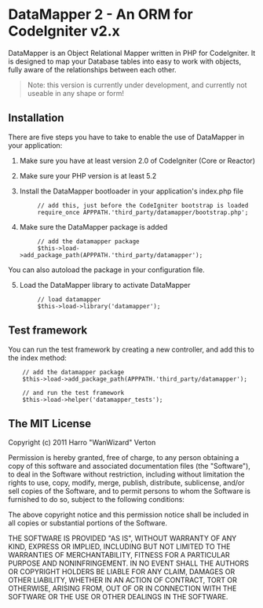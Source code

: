 DataMapper 2 - An ORM for CodeIgniter v2.x
==========================================

DataMapper is an Object Relational Mapper written in PHP for CodeIgniter. It is designed to map your Database tables into easy to work with objects, fully aware of the relationships between each other.

> Note:
> this version is currently under development, and currently not useable in any shape or form!


Installation
------------

There are five steps you have to take to enable the use of DataMapper in your application:

1. Make sure you have at least version 2.0 of CodeIgniter (Core or Reactor)

2. Make sure your PHP version is at least 5.2

3. Install the DataMapper bootloader in your application's index.php file

			// add this, just before the CodeIgniter bootstrap is loaded
			require_once APPPATH.'third_party/datamapper/bootstrap.php';

4. Make sure the DataMapper package is added

			// add the datamapper package
			$this->load->add_package_path(APPPATH.'third_party/datamapper');

You can also autoload the package in your configuration file.

5. Load the DataMapper library to activate DataMapper

			// load datamapper
			$this->load->library('datamapper');


Test framework
--------------

You can run the test framework by creating a new controller, and add this to the index method:

		// add the datamapper package
		$this->load->add_package_path(APPPATH.'third_party/datamapper');

		// and run the test framework
		$this->load->helper('datamapper_tests');


The MIT License
---------------

Copyright (c) 2011 Harro "WanWizard" Verton

Permission is hereby granted, free of charge, to any person obtaining a copy
of this software and associated documentation files (the "Software"), to deal
in the Software without restriction, including without limitation the rights
to use, copy, modify, merge, publish, distribute, sublicense, and/or sell
copies of the Software, and to permit persons to whom the Software is
furnished to do so, subject to the following conditions:

The above copyright notice and this permission notice shall be included in
all copies or substantial portions of the Software.

THE SOFTWARE IS PROVIDED "AS IS", WITHOUT WARRANTY OF ANY KIND, EXPRESS OR
IMPLIED, INCLUDING BUT NOT LIMITED TO THE WARRANTIES OF MERCHANTABILITY,
FITNESS FOR A PARTICULAR PURPOSE AND NONINFRINGEMENT. IN NO EVENT SHALL THE
AUTHORS OR COPYRIGHT HOLDERS BE LIABLE FOR ANY CLAIM, DAMAGES OR OTHER
LIABILITY, WHETHER IN AN ACTION OF CONTRACT, TORT OR OTHERWISE, ARISING FROM,
OUT OF OR IN CONNECTION WITH THE SOFTWARE OR THE USE OR OTHER DEALINGS IN
THE SOFTWARE.
